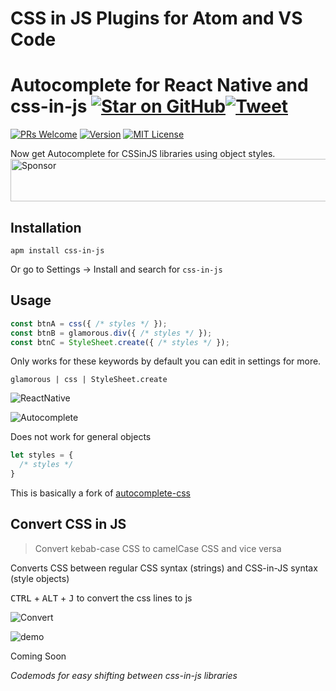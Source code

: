 # CSS in JS Plugins for Atom and VS Code

# Autocomplete for React Native and css-in-js [![Star on GitHub][github-star-badge]][github-star][![Tweet][twitter-badge]][twitter]

[![PRs Welcome][prs-badge]][prs]
[![Version][version-badge]][package]
[![MIT License][license-badge]][LICENSE]

Now get Autocomplete for CSSinJS libraries using object styles.
<a href="https://app.codesponsor.io/link/jZ7oK2ZsGezatDv9YZW6fM3e/ansumanshah/css-in-js" rel="nofollow"><img src="https://app.codesponsor.io/embed/jZ7oK2ZsGezatDv9YZW6fM3e/ansumanshah/css-in-js.svg" style="width: 888px; height: 68px;" alt="Sponsor" /></a>

## Installation
```
apm install css-in-js
```
Or go to Settings → Install and search for `css-in-js`

## Usage
```js
const btnA = css({ /* styles */ });
const btnB = glamorous.div({ /* styles */ });
const btnC = StyleSheet.create({ /* styles */ });
```
Only works for these keywords by default you can edit in settings for more.

`glamorous | css | StyleSheet.create`

![ReactNative][native-demo]

![Autocomplete][autocomplete-demo]

Does not work for general objects
```js
let styles = {
  /* styles */
}
```
This is basically a fork of [autocomplete-css](https://github.com/atom/autocomplete-css)

## Convert CSS in JS

> Convert kebab-case CSS to camelCase CSS and vice versa

Converts CSS between regular CSS syntax (strings) and CSS-in-JS syntax (style objects)

<kbd>CTRL</kbd> + <kbd>ALT</kbd> + <kbd>J</kbd> to convert the css lines to js

![Convert][converter-demo]

![demo](https://raw.githubusercontent.com/ansumanshah/css-in-js/master/packages/vscode-css-in-js/demo.gif)

Coming Soon

*Codemods for easy shifting between css-in-js libraries*

[autocomplete-demo]: https://raw.githubusercontent.com/ansumanshah/css-in-js/master/packages/atom-css-in-js/cssinjs.gif
[native-demo]: https://raw.githubusercontent.com/ansumanshah/css-in-js/master/packages/atom-css-in-js/native.gif
[converter-demo]: https://raw.githubusercontent.com/ansumanshah/css-in-js/master/packages/atom-css-in-js/example.gif

[github-star-badge]: https://img.shields.io/github/stars/ansumanshah/css-in-js.svg?style=social
[github-star]: https://github.com/ansumanshah/css-in-js/stargazers
[twitter]: https://twitter.com/intent/tweet?text=Check%20out%20Atom%20Autocomplete%20css-in-js!%20https://github.com/ansumanshah/css-in-js%20%F0%9F%91%8D
[twitter-badge]: https://img.shields.io/twitter/url/https/github.com/ansumanshah/css-in-js.svg?style=social

[version-badge]: https://img.shields.io/apm/v/css-in-js.svg?style=flat-square
[package]: https://atom.io/packages/css-in-js
[license-badge]: https://img.shields.io/apm/l/css-in-js.svg?style=flat-square
[license]: https://github.com/ansumanshah/css-in-js/blob/master/LICENSE
[prs-badge]: https://img.shields.io/badge/PRs-welcome-brightgreen.svg?style=flat-square
[prs]: http://makeapullrequest.com
